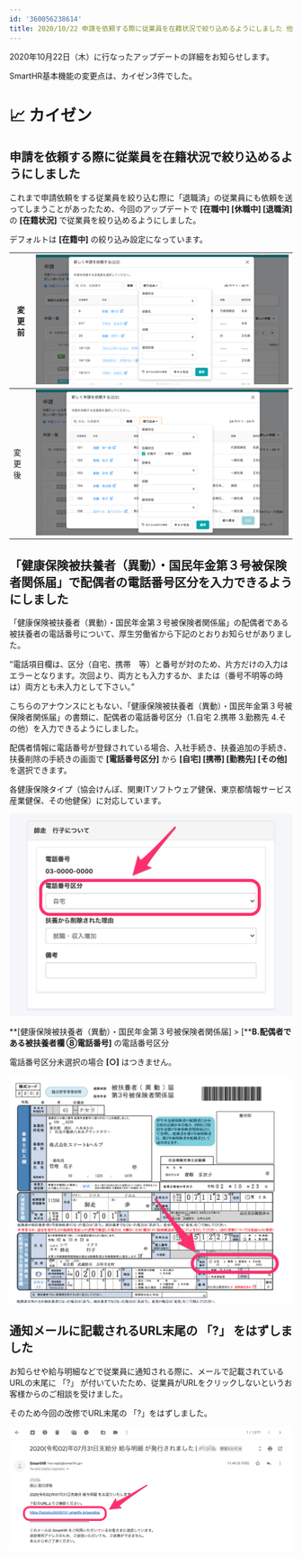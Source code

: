 ```yaml
---
id: '360056238614'
title: 2020/10/22 申請を依頼する際に従業員を在籍状況で絞り込めるようにしました 他2件
---
```

2020年10月22日（木）に行なったアップデートの詳細をお知らせします。

SmartHR基本機能の変更点は、カイゼン3件でした。

# 📈 カイゼン

## 申請を依頼する際に従業員を在籍状況で絞り込めるようにしました

これまで申請依頼をする従業員を絞り込む際に「退職済」の従業員にも依頼を送ってしまうことがあったため、今回のアップデートで **\[在職中\] \[休職中\] \[退職済\]** の **\[在籍状況\]** で従業員を絞り込めるようにしました。

デフォルトは **\[在籍中\]** の絞り込み設定になっています。

| 変更前 | ![AB19438B-9486-46CB-B079-CB2A03ED15F2.png](./AB19438B-9486-46CB-B079-CB2A03ED15F2.png) |
| --- | --- |
| 変更後 | ![__________2020-10-23_10_51_49.png](./__________2020-10-23_10_51_49.png) |

## 「健康保険被扶養者（異動）・国民年金第３号被保険者関係届」で配偶者の電話番号区分を入力できるようにしました

「健康保険被扶養者（異動）・国民年金第３号被保険者関係届」の配偶者である被扶養者の電話番号について、厚生労働省から下記のとおりお知らせがありました。

”電話項目欄は、区分（自宅、携帯　等）と番号が対のため、片方だけの入力はエラーとなります。次回より、両方とも入力するか、または（番号不明等の時は）両方とも未入力として下さい。”

こちらのアナウンスにともない、「健康保険被扶養者（異動）・国民年金第３号被保険者関係届」の書類に、配偶者の電話番号区分（1.自宅 2.携帯 3.勤務先 4.その他）を入力できるようにしました。

配偶者情報に電話番号が登録されている場合、入社手続き、扶養追加の手続き、扶養削除の手続きの画面で **\[電話番号区分\]** から **\[自宅\] \[携帯\] \[勤務先\] \[その他\]** を選択できます。

各健康保険タイプ（協会けんぽ、関東ITソフトウェア健保、東京都情報サービス産業健保、その他健保）に対応しています。

![__________2020-10-23_14_48_43.png](./__________2020-10-23_14_48_43.png)

**\[健康保険被扶養者（異動）・国民年金第３号被保険者関係届\] > \[****B.配偶者である被扶養者欄 ⑧電話番号\]** の電話番号区分

電話番号区分未選択の場合 **\[○\]** はつきません。

![__________2020-10-23_11_33_49.png](./__________2020-10-23_11_33_49.png)

## 通知メールに記載されるURL末尾の 「?」 をはずしました

お知らせや給与明細などで従業員に通知される際に、メールで記載されているURLの末尾に 「?」 が付いていたため、従業員がURLをクリックしないというお客様からのご相談を受けました。

そのため今回の改修でURL末尾の 「?」をはずしました。

![__________2020-10-23_11_50_15.png](./__________2020-10-23_11_50_15.png)
